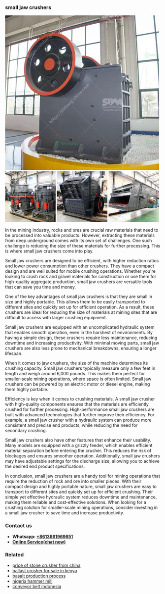 <h3>small jaw crushers</h3><img src='1702950494.jpg' alt=''><p>In the mining industry, rocks and ores are crucial raw materials that need to be processed into valuable products. However, extracting these materials from deep underground comes with its own set of challenges. One such challenge is reducing the size of these materials for further processing. This is where small jaw crushers come into play.</p><p>Small jaw crushers are designed to be efficient, with higher reduction ratios and lower power consumption than other crushers. They have a compact design and are well suited for mobile crushing operations. Whether you're looking to crush rock and gravel materials for construction or use them for high-quality aggregate production, small jaw crushers are versatile tools that can save you time and money.</p><p>One of the key advantages of small jaw crushers is that they are small in size and highly portable. This allows them to be easily transported to different sites and quickly set up for efficient operation. As a result, these crushers are ideal for reducing the size of materials at mining sites that are difficult to access with larger crushing equipment.</p><p>Small jaw crushers are equipped with an uncomplicated hydraulic system that enables smooth operation, even in the harshest of environments. By having a simple design, these crushers require less maintenance, reducing downtime and increasing productivity. With minimal moving parts, small jaw crushers are also less prone to mechanical breakdowns, ensuring a longer lifespan.</p><p>When it comes to jaw crushers, the size of the machine determines its crushing capacity. Small jaw crushers typically measure only a few feet in length and weigh around 6,000 pounds. This makes them perfect for smaller-scale mining operations, where space is often limited. Small jaw crushers can be powered by an electric motor or diesel engine, making them highly portable.</p><p>Efficiency is key when it comes to crushing materials. A small jaw crusher with high-quality components ensures that the materials are efficiently crushed for further processing. High-performance small jaw crushers are built with advanced technologies that further improve their efficiency. For example, a small jaw crusher with a hydraulic system can produce more consistent and precise end products, while reducing the need for secondary crushing.</p><p>Small jaw crushers also have other features that enhance their usability. Many models are equipped with a grizzly feeder, which enables efficient material separation before entering the crusher. This reduces the risk of blockages and ensures smoother operation. Additionally, small jaw crushers may have adjustable settings for the discharge size, allowing you to achieve the desired end product specifications.</p><p>In conclusion, small jaw crushers are a handy tool for mining operations that require the reduction of rock and ore into smaller pieces. With their compact design and highly portable nature, small jaw crushers are easy to transport to different sites and quickly set up for efficient crushing. Their simple yet effective hydraulic system reduces downtime and maintenance, making them reliable and cost-effective solutions. When looking for a crushing solution for smaller-scale mining operations, consider investing in a small jaw crusher to save time and increase productivity.</p><h3>Contact us</h3><ul><li><strong>Whatsapp:&nbsp;<a href="https://wa.me/8613661969651">+8613661969651</a></strong></li><li><a href="https://swt.shibang-china.com/?git&amp;zhl&amp;small jaw crushers"><strong>Online Service(chat now)</strong></a></li></ul><h3>Related</h3><ul><li><a href='price of stone crusher from china.md'>price of stone crusher from china</a></li><li><a href='ballast crusher for sale in kenya.md'>ballast crusher for sale in kenya</a></li><li><a href='basalt production process.md'>basalt production process</a></li><li><a href='nigeria hammer mill.md'>nigeria hammer mill</a></li><li><a href='conveyor belt indonesia.md'>conveyor belt indonesia</a></li></ul>